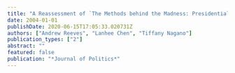 ```yaml
---
title: "A Reassessment of `The Methods behind the Madness: Presidential Electoral College Strategies, 1988--1996'"
date: 2004-01-01
publishDate: 2020-06-15T17:05:33.020731Z
authors: ["Andrew Reeves", "Lanhee Chen", "Tiffany Nagano"]
publication_types: ["2"]
abstract: ""
featured: false
publication: "*Journal of Politics*"
---
```


